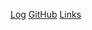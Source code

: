 [Log](TXT/mylog.txt)
[GitHub](https://github.com/kadesatrya/os222/)
[Links](https://kadesatrya.github.io/os222/LINKS/)
